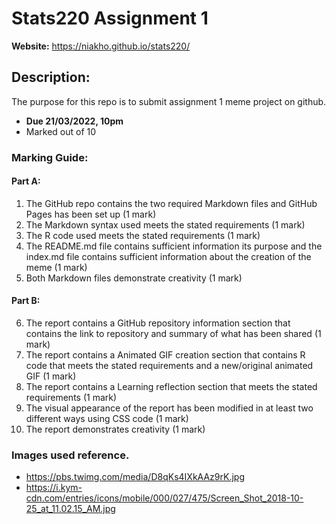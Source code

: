 # Stats220 Assignment 1
**Website:** https://niakho.github.io/stats220/

##  Description:
The purpose for this repo is to submit assignment 1 meme project on github.
- **Due 21/03/2022, 10pm**
- Marked out of 10

### Marking Guide:

#### Part A:

1) The GitHub repo contains the two required Markdown files and GitHub Pages has been set up (1 mark)
2) The Markdown syntax used meets the stated requirements (1 mark)
3) The R code used meets the stated requirements (1 mark)
4) The README.md file contains sufficient information its purpose and the index.md file contains sufficient information about the creation of the meme (1 mark)
5) Both Markdown files demonstrate creativity (1 mark)

#### Part B:

6) The report contains a GitHub repository information section that contains the link to repository and summary of what has been shared (1 mark)
7) The report contains a Animated GIF creation section that contains R code that meets the stated requirements and a new/original animated GIF (1 mark)
8) The report contains a Learning reflection section that meets the stated requirements (1 mark)
9) The visual appearance of the report has been modified in at least two different ways using CSS code (1 mark)
10) The report demonstrates creativity (1 mark)

### Images used reference.
- https://pbs.twimg.com/media/D8qKs4IXkAAz9rK.jpg
- https://i.kym-cdn.com/entries/icons/mobile/000/027/475/Screen_Shot_2018-10-25_at_11.02.15_AM.jpg
